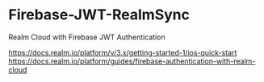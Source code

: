 # Firebase-JWT-RealmSync
Realm Cloud with Firebase JWT Authentication

https://docs.realm.io/platform/v/3.x/getting-started-1/ios-quick-start<br/>
https://docs.realm.io/platform/guides/firebase-authentication-with-realm-cloud
